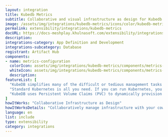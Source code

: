 ```yaml
---
layout: integration
title: Kubedb Metrics
subtitle: Collaborative and visual infrastructure as design for Kubedb Metrics
image: /assets/img/integrations/kubedb-metrics/icons/color/kubedb-metrics-color.svg
permalink: extensibility/integrations/kubedb-metrics
docURL: https://docs-meshplay.khulnasoft.com/extensibility/integrations/kubedb-metrics
description: 
integrations-category: App Definition and Development
integrations-subcategory: Database
registrant: Artifact Hub
components: 
- name: metrics-configuration
  colorIcon: assets/img/integrations/kubedb-metrics/components/metrics-configuration/icons/color/metrics-configuration-color.svg
  whiteIcon: assets/img/integrations/kubedb-metrics/components/metrics-configuration/icons/white/metrics-configuration-white.svg
  description: 
featureList: [
  "KubeDB simplifies many of the difficult or tedious management tasks of running a production grade databases on private and public clouds. Maintain one stack for all your stateless and stateful applications and simplify the operational complexity.",
  "Standard Kubernetes is all you need. If you can run Kubernetes, you can provision and manage databases using KubeDB. Use standard Kubernetes CLI and API to provision and manage databases.",
  "KubeDB uses Persistent Volume Claims (PVC) to dynamically provision disks for database instances. Using appropriately defined StorageClasses, KubeDB provisioned database instances are designed to scale from small development workloads up to performance-intensive workloads on private and public cloud environments."
]
howItWorks: "Collaborative Infrastructure as Design"
howItWorksDetails: "Collaboratively manage infrastructure with your coworkers synchronously sharing the same designs."
language: en
list: include
type: extensibility
category: integrations
---
```

